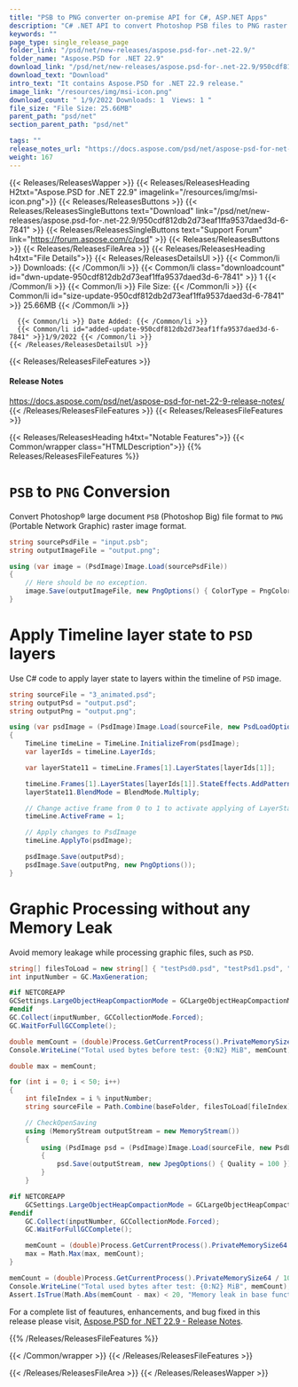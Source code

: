 ```yaml
---
title: "PSB to PNG converter on-premise API for C#, ASP.NET Apps"
description: "C# .NET API to convert Photoshop PSB files to PNG raster image format, apply timeline layer state to PSD layers, avoid memory leak on processing graphics files."
keywords: ""
page_type: single_release_page
folder_link: "/psd/net/new-releases/aspose.psd-for-.net-22.9/"
folder_name: "Aspose.PSD for .NET 22.9"
download_link: "/psd/net/new-releases/aspose.psd-for-.net-22.9/950cdf812db2d73eaf1ffa9537daed3d-6-7841"
download_text: "Download"
intro_text: "It contains Aspose.PSD for .NET 22.9 release."
image_link: "/resources/img/msi-icon.png"
download_count: " 1/9/2022 Downloads: 1  Views: 1 "
file_size: "File Size: 25.66MB"
parent_path: "psd/net"
section_parent_path: "psd/net"

tags: ""
release_notes_url: "https://docs.aspose.com/psd/net/aspose-psd-for-net-22-9-release-notes/"
weight: 167
---
```


{{< Releases/ReleasesWapper >}}
{{< Releases/ReleasesHeading H2txt="Aspose.PSD for .NET 22.9" imagelink="/resources/img/msi-icon.png">}}
{{< Releases/ReleasesButtons >}}
{{< Releases/ReleasesSingleButtons text="Download" link="/psd/net/new-releases/aspose.psd-for-.net-22.9/950cdf812db2d73eaf1ffa9537daed3d-6-7841" >}}
{{< Releases/ReleasesSingleButtons text="Support Forum" link="https://forum.aspose.com/c/psd" >}}
{{< Releases/ReleasesButtons >}}
{{< Releases/ReleasesFileArea >}}
{{< Releases/ReleasesHeading h4txt="File Details">}}
{{< Releases/ReleasesDetailsUl >}}
{{< Common/li >}} Downloads: {{< /Common/li >}}
{{< Common/li class="downloadcount" id="dwn-update-950cdf812db2d73eaf1ffa9537daed3d-6-7841" >}} 1 {{< /Common/li >}}
{{< Common/li >}} File Size: {{< /Common/li >}}
{{< Common/li id="size-update-950cdf812db2d73eaf1ffa9537daed3d-6-7841" >}} 25.66MB {{< /Common/li >}}

      {{< Common/li >}} Date Added: {{< /Common/li >}}
      {{< Common/li id="added-update-950cdf812db2d73eaf1ffa9537daed3d-6-7841" >}}1/9/2022 {{< /Common/li >}}
    {{< /Releases/ReleasesDetailsUl >}}

{{< Releases/ReleasesFileFeatures >}}
<h4>Release Notes</h4><div><a href='https://docs.aspose.com/psd/net/aspose-psd-for-net-22-9-release-notes/'>https://docs.aspose.com/psd/net/aspose-psd-for-net-22-9-release-notes/</a></div>
{{< /Releases/ReleasesFileFeatures >}}
{{< Releases/ReleasesFileFeatures >}}

{{< Releases/ReleasesHeading h4txt="Notable Features">}}
{{< Common/wrapper class="HTMLDescription">}}
{{% Releases/ReleasesFileFeatures %}}

# `PSB` to `PNG` Conversion

Convert Photoshop&reg; large document `PSB` (Photoshop Big) file format to `PNG` (Portable Network Graphic) raster image format.

```csharp
string sourcePsdFile = "input.psb";
string outputImageFile = "output.png";

using (var image = (PsdImage)Image.Load(sourcePsdFile))
{
    // Here should be no exception.
    image.Save(outputImageFile, new PngOptions() { ColorType = PngColorType.GrayscaleWithAlpha });
}
```

# Apply Timeline layer state to `PSD` layers

Use C# code to apply layer state to layers within the timeline of `PSD` image.

```csharp
string sourceFile = "3_animated.psd";
string outputPsd = "output.psd";
string outputPng = "output.png";

using (var psdImage = (PsdImage)Image.Load(sourceFile, new PsdLoadOptions() { LoadEffectsResource = true }))
{
    TimeLine timeLine = TimeLine.InitializeFrom(psdImage);
    var layerIds = timeLine.LayerIds;

    var layerState11 = timeLine.Frames[1].LayerStates[layerIds[1]];

    timeLine.Frames[1].LayerStates[layerIds[1]].StateEffects.AddPatternOverlay();
    layerState11.BlendMode = BlendMode.Multiply;

    // Change active frame from 0 to 1 to activate applying of LayerState to Layer
    timeLine.ActiveFrame = 1;

    // Apply changes to PsdImage
    timeLine.ApplyTo(psdImage);

    psdImage.Save(outputPsd);
    psdImage.Save(outputPng, new PngOptions());
}
```

# Graphic Processing without any Memory Leak

Avoid memory leakage while processing graphic files, such as `PSD`.

```csharp
string[] filesToLoad = new string[] { "testPsd0.psd", "testPsd1.psd", "testPsd2.psd" };
int inputNumber = GC.MaxGeneration;

#if NETCOREAPP
GCSettings.LargeObjectHeapCompactionMode = GCLargeObjectHeapCompactionMode.CompactOnce;
#endif
GC.Collect(inputNumber, GCCollectionMode.Forced);
GC.WaitForFullGCComplete();

double memCount = (double)Process.GetCurrentProcess().PrivateMemorySize64 / 1024 / 1024;
Console.WriteLine("Total used bytes before test: {0:N2} MiB", memCount);

double max = memCount;

for (int i = 0; i < 50; i++)
{
    int fileIndex = i % inputNumber;
    string sourceFile = Path.Combine(baseFolder, filesToLoad[fileIndex]);

    // CheckOpenSaving
    using (MemoryStream outputStream = new MemoryStream())
    {
        using (PsdImage psd = (PsdImage)Image.Load(sourceFile, new PsdLoadOptions { LoadEffectsResource = true }))
        {
            psd.Save(outputStream, new JpegOptions() { Quality = 100 });
        }
    }

#if NETCOREAPP
    GCSettings.LargeObjectHeapCompactionMode = GCLargeObjectHeapCompactionMode.CompactOnce;
#endif
    GC.Collect(inputNumber, GCCollectionMode.Forced);
    GC.WaitForFullGCComplete();

    memCount = (double)Process.GetCurrentProcess().PrivateMemorySize64 / 1024 / 1024;
    max = Math.Max(max, memCount);
}

memCount = (double)Process.GetCurrentProcess().PrivateMemorySize64 / 1024 / 1024;
Console.WriteLine("Total used bytes after test: {0:N2} MiB", memCount);
Assert.IsTrue(Math.Abs(memCount - max) < 20, "Memory leak in base functionality found!");
```

For a complete list of feautures, enhancements, and bug fixed in this release please visit, [Aspose.PSD for .NET 22.9 - Release Notes](https://docs.aspose.com/psd/net/aspose-psd-for-net-22-9-release-notes/).

{{% /Releases/ReleasesFileFeatures %}}

{{< /Common/wrapper >}}
{{< /Releases/ReleasesFileFeatures >}}

{{< /Releases/ReleasesFileArea >}}
{{< /Releases/ReleasesWapper >}}
